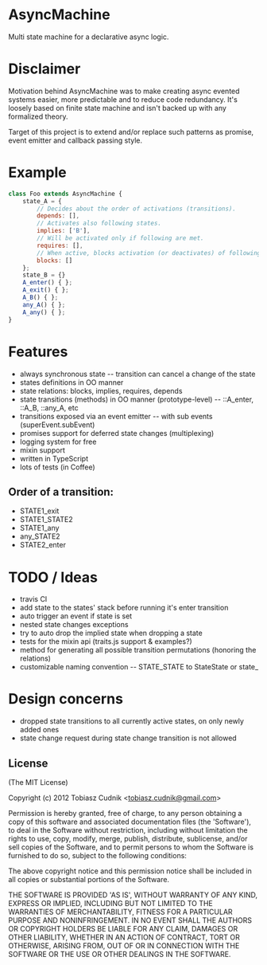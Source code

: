# AsyncMachine

  Multi state machine for a declarative async logic.
  
# Disclaimer

Motivation behind AsyncMachine was to make creating async evented systems 
easier, more predictable and to reduce code redundancy. It's loosely based on 
finite state machine and isn't backed up with any formalized theory. 

Target of this project is to extend and/or replace such patterns as promise, 
event emitter and callback passing style. 
  
# Example
  
```javascript
class Foo extends AsyncMachine {
    state_A = {
        // Decides about the order of activations (transitions).
        depends: [],
        // Activates also following states.
        implies: ['B'],
        // Will be activated only if following are met.
        requires: [],
        // When active, blocks activation (or deactivates) of following states.
        blocks: []
    };
    state_B = {}
    A_enter() { };
    A_exit() { };
    A_B() { };
    any_A() { };
    A_any() { };
}
```

# Features

- always synchronous state
-- transition can cancel a change of the state
- states definitions in OO manner
- state relations: blocks, implies, requires, depends
- state transitions (methods) in OO manner (prototype-level)
-- ::A_enter, ::A_B, ::any_A, etc
- transitions exposed via an event emitter
-- with sub events (superEvent.subEvent)
- promises support for deferred state changes (multiplexing)
- logging system for free
- mixin support
- written in TypeScript
- lots of tests (in Coffee)

## Order of a transition:

- STATE1_exit
- STATE1_STATE2
- STATE1_any
- any_STATE2
- STATE2_enter

# TODO / Ideas

- travis CI
- add state to the states' stack before running it's enter transition
- auto trigger an event if state is set
- nested state changes exceptions
- try to auto drop the implied state when dropping a state
- tests for the mixin api (traits.js support & examples?)
- method for generating all possible transition permutations (honoring the relations)
- customizable naming convention
-- STATE_STATE to StateState or state_

# Design concerns

- dropped state transitions to all currently active states, on only newly added ones
- state change request during state change transition is not allowed

## License 

(The MIT License)

Copyright (c) 2012 Tobiasz Cudnik &lt;tobiasz.cudnik@gmail.com&gt;

Permission is hereby granted, free of charge, to any person obtaining
a copy of this software and associated documentation files (the
'Software'), to deal in the Software without restriction, including
without limitation the rights to use, copy, modify, merge, publish,
distribute, sublicense, and/or sell copies of the Software, and to
permit persons to whom the Software is furnished to do so, subject to
the following conditions:

The above copyright notice and this permission notice shall be
included in all copies or substantial portions of the Software.

THE SOFTWARE IS PROVIDED 'AS IS', WITHOUT WARRANTY OF ANY KIND,
EXPRESS OR IMPLIED, INCLUDING BUT NOT LIMITED TO THE WARRANTIES OF
MERCHANTABILITY, FITNESS FOR A PARTICULAR PURPOSE AND NONINFRINGEMENT.
IN NO EVENT SHALL THE AUTHORS OR COPYRIGHT HOLDERS BE LIABLE FOR ANY
CLAIM, DAMAGES OR OTHER LIABILITY, WHETHER IN AN ACTION OF CONTRACT,
TORT OR OTHERWISE, ARISING FROM, OUT OF OR IN CONNECTION WITH THE
SOFTWARE OR THE USE OR OTHER DEALINGS IN THE SOFTWARE. 